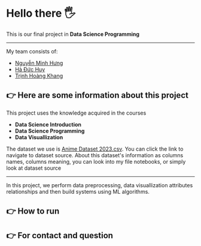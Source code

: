 # Hello there 🖐
This is our final project in **Data Science Programming**

---
My team consists of:
- [Nguyễn Minh Hưng](https://github.com/MinhHung7)
- [Hà Đức Huy](https://github.com/hahuy2004)
- [Trịnh Hoàng Khang](https://github.com/TrinhHoangKhang)

## 👉 Here are some information about this project
This project uses the knowledge acquired in the courses 
- **Data Science Introduction**
- **Data Science Programming**
- **Data Visuallization**

The dataset we use is [Anime Dataset 2023.csv](https://www.kaggle.com/datasets/dbdmobile/myanimelist-dataset). You can click the link to navigate to dataset source.
About this dataset's information as columns names, columns meaning, you can look into my file notebooks, or simply look at dataset source

---
In this project, we perform data preprocessing, data visuallization attributes relationships and then build systems using ML algorithms.
## 👉 How to run
## 👉 For contact and question

